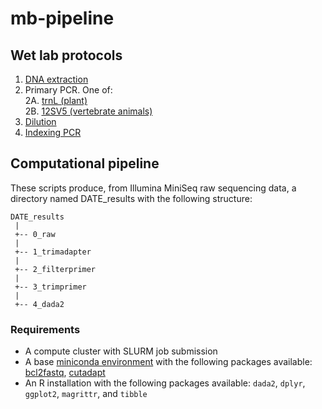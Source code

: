 # mb-pipeline

## Wet lab protocols

1. [DNA extraction](https://github.com/bpetrone/mb-pipeline/blob/master/protocols/1_dna_extraction.md) 
2. Primary PCR. One of:  
 2A. [trnL (plant)](https://github.com/bpetrone/mb-pipeline/blob/master/protocols/2A_primary_pcr_trnL.md)  
 2B. [12SV5 (vertebrate animals)](https://github.com/bpetrone/mb-pipeline/blob/master/protocols/2A_primary_pcr_12SV5.md) 
4. [Dilution](https://github.com/bpetrone/mb-pipeline/blob/master/protocols/3_dilution.md) 
5. [Indexing PCR](https://github.com/bpetrone/mb-pipeline/blob/master/protocols/4_indexing_pcr.md) 

## Computational pipeline

These scripts  produce, from Illumina MiniSeq raw sequencing data, a directory named DATE_results with the following structure:

```
DATE_results
 |
 +-- 0_raw
 |    
 +-- 1_trimadapter
 | 
 +-- 2_filterprimer
 |    
 +-- 3_trimprimer
 |    
 +-- 4_dada2
 ```
### Requirements

* A compute cluster with SLURM job submission
* A base [miniconda environment](https://docs.conda.io/en/latest/miniconda.html) with the following packages available: [bcl2fastq](https://anaconda.org/dranew/bcl2fastq), [cutadapt](https://cutadapt.readthedocs.io/en/stable/installation.html#installation-with-conda)
* An R installation with the following packages available: ```dada2```, ```dplyr```, ```ggplot2```, ```magrittr```, and ```tibble```
